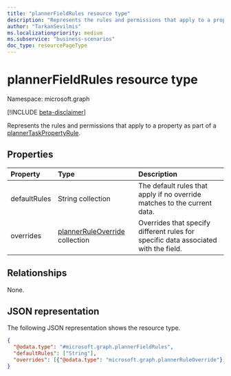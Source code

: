 ```yaml
---
title: "plannerFieldRules resource type"
description: "Represents the rules and permissions that apply to a property as part of a plannerTaskPropertyRule."
author: "TarkanSevilmis"
ms.localizationpriority: medium
ms.subservice: "business-scenarios"
doc_type: resourcePageType
---
```


# plannerFieldRules resource type

Namespace: microsoft.graph

[!INCLUDE [beta-disclaimer](../../includes/beta-disclaimer.md)]

Represents the rules and permissions that apply to a property as part of a [plannerTaskPropertyRule](../resources/plannertaskpropertyrule.md).

## Properties

|Property|Type|Description|
|:---|:---|:---|
|defaultRules|String collection|The default rules that apply if no override matches to the current data.|
|overrides|[plannerRuleOverride](../resources/plannerruleoverride.md) collection|Overrides that specify different rules for specific data associated with the field.|

## Relationships

None.

## JSON representation

The following JSON representation shows the resource type.
<!-- {
  "blockType": "resource",
  "@odata.type": "microsoft.graph.plannerFieldRules"
}
-->
``` json
{
  "@odata.type": "#microsoft.graph.plannerFieldRules",
  "defaultRules": ["String"],
  "overrides": [{"@odata.type": "microsoft.graph.plannerRuleOverride"}]
}
```
